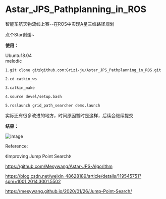 # Astar_JPS_Pathplanning_in_ROS
智能车航天物流线上赛--在ROS中实现A星三维路径规划

点个Star谢谢~

**使用：**

Ubuntu18.04     
melodic

``````
1.git clone git@github.com:Grizi-ju/Astar_JPS_Pathplanning_in_ROS.git

2.cd catkin_ws

3.catkin_make

4.source devel/setup.bash

5.roslaunch grid_path_searcher demo.launch
``````


实际还有很多改进的地方，时间原因暂时是这样，后续会继续提交

**结果：**

![image](https://user-images.githubusercontent.com/80267952/162573084-6a798240-ffc8-4776-87f5-a922429c6637.png)


Reference:

《Improving Jump Point Search》

https://github.com/Mesywang/Astar-JPS-Algorithm

https://blog.csdn.net/weixin_48628189/article/details/119545751?spm=1001.2014.3001.5502

https://mesywang.github.io/2020/01/26/Jump-Point-Search/
